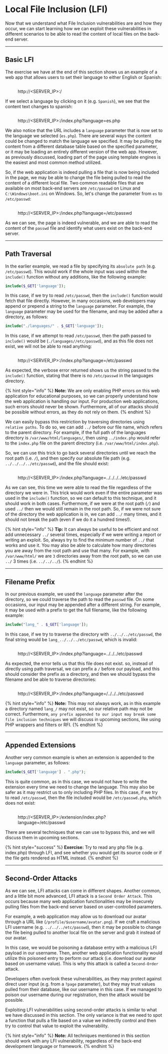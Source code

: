 # Local File Inclusion (LFI)

Now that we understand what File Inclusion vulnerabilities are and how they occur, we can start learning how we can exploit these vulnerabilities in different scenarios to be able to read the content of local files on the back-end server.

***

## Basic LFI

The exercise we have at the end of this section shows us an example of a web app that allows users to set their language to either English or Spanish:

<figure><img src="../../../../.gitbook/assets/image (5) (1) (1) (1) (1) (1) (1) (1) (1) (1) (1) (1) (1) (1).png" alt=""><figcaption><p>http://&#x3C;SERVER_IP>:/</p></figcaption></figure>

If we select a language by clicking on it (e.g. `Spanish`), we see that the content text changes to spanish:

<figure><img src="../../../../.gitbook/assets/image (2) (1) (1) (1) (1) (1) (1) (1) (1) (1) (1) (1) (1) (1) (1) (1) (1) (1) (1) (1) (1) (1) (1) (1) (1) (1) (1) (1) (1) (1) (1) (1) (1) (1) (1) (1) (1) (1) (1) (1) (1) (1) (1).png" alt=""><figcaption><p>http://&#x3C;SERVER_IP>:/index.php?language=es.php</p></figcaption></figure>

We also notice that the URL includes a `language` parameter that is now set to the language we selected (`es.php`). There are several ways the content could be changed to match the language we specified. It may be pulling the content from a different database table based on the specified parameter, or it may be loading an entirely different version of the web app. However, as previously discussed, loading part of the page using template engines is the easiest and most common method utilized.

So, if the web application is indeed pulling a file that is now being included in the page, we may be able to change the file being pulled to read the content of a different local file. Two common readable files that are available on most back-end servers are `/etc/passwd` on Linux and `C:\Windows\boot.ini` on Windows. So, let's change the parameter from `es` to `/etc/passwd`:

<figure><img src="../../../../.gitbook/assets/image (3) (1) (1) (1) (1) (1) (1) (1) (1) (1) (1) (1) (1) (1) (1) (1) (1) (1) (1) (1) (1) (1) (1) (1) (1) (1) (1) (1) (1) (1) (1).png" alt=""><figcaption><p>http://&#x3C;SERVER_IP>:/index.php?language=/etc/passwd</p></figcaption></figure>

As we can see, the page is indeed vulnerable, and we are able to read the content of the `passwd` file and identify what users exist on the back-end server.

***

## Path Traversal

In the earlier example, we read a file by specifying its `absolute path` (e.g. `/etc/passwd`). This would work if the whole input was used within the `include()` function without any additions, like the following example:

```php
include($_GET['language']);
```

In this case, if we try to read `/etc/passwd`, then the `include()` function would fetch that file directly. However, in many occasions, web developers may append or prepend a string to the `language` parameter. For example, the `language` parameter may be used for the filename, and may be added after a directory, as follows:

```php
include("./languages/" . $_GET['language']);
```

In this case, if we attempt to read `/etc/passwd`, then the path passed to `include()` would be (`./languages//etc/passwd`), and as this file does not exist, we will not be able to read anything:

<figure><img src="../../../../.gitbook/assets/image (4) (1) (1) (1) (1) (1) (1) (1) (1) (1) (1) (1) (1) (1) (1) (1) (1) (1) (1) (1) (1).png" alt=""><figcaption><p>http://&#x3C;SERVER_IP>:/index.php?language=/etc/passwd</p></figcaption></figure>

As expected, the verbose error returned shows us the string passed to the `include()` function, stating that there is no `/etc/passwd` in the languages directory.

{% hint style="info" %}
**Note:** We are only enabling PHP errors on this web application for educational purposes, so we can properly understand how the web application is handling our input. For production web applications, such errors should never be shown. Furthermore, all of our attacks should be possible without errors, as they do not rely on them.
{% endhint %}

We can easily bypass this restriction by traversing directories using `relative paths`. To do so, we can add `../` before our file name, which refers to the parent directory. For example, if the full path of the languages directory is `/var/www/html/languages/`, then using `../index.php` would refer to the `index.php` file on the parent directory (i.e. `/var/www/html/index.php`).

So, we can use this trick to go back several directories until we reach the root path (i.e. `/`), and then specify our absolute file path (e.g. `../../../../etc/passwd`), and the file should exist:

<figure><img src="../../../../.gitbook/assets/image (5) (1) (1) (1) (1) (1) (1) (1) (1) (1) (1) (1) (1) (1) (1).png" alt=""><figcaption><p>http://&#x3C;SERVER_IP>:/index.php?language=../../../../etc/passwd</p></figcaption></figure>

As we can see, this time we were able to read the file regardless of the directory we were in. This trick would work even if the entire parameter was used in the `include()` function, so we can default to this technique, and it should work in both cases. Furthermore, if we were at the root path (`/`) and used `../` then we would still remain in the root path. So, if we were not sure of the directory the web application is in, we can add `../` many times, and it should not break the path (even if we do it a hundred times!).

{% hint style="info" %}
**Tip:** It can always be useful to be efficient and not add unnecessary `../` several times, especially if we were writing a report or writing an exploit. So, always try to find the minimum number of `../` that works and use it. You may also be able to calculate how many directories you are away from the root path and use that many. For example, with `/var/www/html/` we are `3` directories away from the root path, so we can use `../` 3 times (i.e. `../../../`).
{% endhint %}

***

## Filename Prefix

In our previous example, we used the `language` parameter after the directory, so we could traverse the path to read the `passwd` file. On some occasions, our input may be appended after a different string. For example, it may be used with a prefix to get the full filename, like the following example:

```php
include("lang_" . $_GET['language']);
```

In this case, if we try to traverse the directory with `../../../etc/passwd`, the final string would be `lang_../../../etc/passwd`, which is invalid:

<figure><img src="../../../../.gitbook/assets/image (6) (1) (1) (1) (1) (1) (1) (1) (1) (1) (1) (1).png" alt=""><figcaption><p>http://&#x3C;SERVER_IP>:/index.php?language=../../../etc/passwd</p></figcaption></figure>

As expected, the error tells us that this file does not exist. so, instead of directly using path traversal, we can prefix a `/` before our payload, and this should consider the prefix as a directory, and then we should bypass the filename and be able to traverse directories:

<figure><img src="../../../../.gitbook/assets/image (7) (1) (1) (1) (1) (1) (1) (1) (1).png" alt=""><figcaption><p>http://&#x3C;SERVER_IP>:/index.php?language=/../../../etc/passwd</p></figcaption></figure>

{% hint style="info" %}
**Note:** This may not always work, as in this example a directory named `lang_/` may not exist, so our relative path may not be correct. Furthermore, `any prefix appended to our input may break some file inclusion techniques` we will discuss in upcoming sections, like using PHP wrappers and filters or RFI.
{% endhint %}

***

## Appended Extensions

Another very common example is when an extension is appended to the `language` parameter, as follows:

```php
include($_GET['language'] . ".php");
```

This is quite common, as in this case, we would not have to write the extension every time we need to change the language. This may also be safer as it may restrict us to only including PHP files. In this case, if we try to read `/etc/passwd`, then the file included would be `/etc/passwd.php`, which does not exist:

<figure><img src="../../../../.gitbook/assets/image (8) (1) (1) (1).png" alt=""><figcaption><p>http://&#x3C;SERVER_IP>:/extension/index.php?language=/etc/passwd</p></figcaption></figure>

There are several techniques that we can use to bypass this, and we will discuss them in upcoming sections.

{% hint style="success" %}
**Exercise:** Try to read any php file (e.g. index.php) through LFI, and see whether you would get its source code or if the file gets rendered as HTML instead.
{% endhint %}

***

## Second-Order Attacks

As we can see, LFI attacks can come in different shapes. Another common, and a little bit more advanced, LFI attack is a `Second Order Attack`. This occurs because many web application functionalities may be insecurely pulling files from the back-end server based on user-controlled parameters.

For example, a web application may allow us to download our avatar through a URL like (`/profile/$username/avatar.png`). If we craft a malicious LFI username (e.g. `../../../etc/passwd`), then it may be possible to change the file being pulled to another local file on the server and grab it instead of our avatar.

In this case, we would be poisoning a database entry with a malicious LFI payload in our username. Then, another web application functionality would utilize this poisoned entry to perform our attack (i.e. download our avatar based on username value). This is why this attack is called a `Second-Order` attack.

Developers often overlook these vulnerabilities, as they may protect against direct user input (e.g. from a `?page` parameter), but they may trust values pulled from their database, like our username in this case. If we managed to poison our username during our registration, then the attack would be possible.

Exploiting LFI vulnerabilities using second-order attacks is similar to what we have discussed in this section. The only variance is that we need to spot a function that pulls a file based on a value we indirectly control and then try to control that value to exploit the vulnerability.

{% hint style="info" %}
**Note:** All techniques mentioned in this section should work with any LFI vulnerability, regardless of the back-end development language or framework.
{% endhint %}
